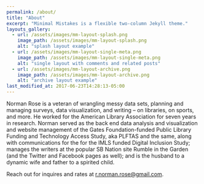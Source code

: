 ```yaml
---
permalink: /about/
title: "About"
excerpt: "Minimal Mistakes is a flexible two-column Jekyll theme."
layouts_gallery:
  - url: /assets/images/mm-layout-splash.png
    image_path: /assets/images/mm-layout-splash.png
    alt: "splash layout example"
  - url: /assets/images/mm-layout-single-meta.png
    image_path: /assets/images/mm-layout-single-meta.png
    alt: "single layout with comments and related posts"
  - url: /assets/images/mm-layout-archive.png
    image_path: /assets/images/mm-layout-archive.png
    alt: "archive layout example"
last_modified_at: 2017-06-23T14:28:13-05:00
---
```


Norman Rose is a veteran of wrangling messy data sets, planning and managing surveys, data visualization, and writing – on libraries, on sports, and more. He worked for the American Library Association for seven years in research. Norman served as the back end data analysis and visualization and website management of the Gates Foundation-funded Public Library Funding and Technology Access Study, aka PLFTAS and the same, along with communications for the for the IMLS funded Digital Inclusion Study; manages the writers at the popular SB Nation site Rumble in the Garden (and the Twitter and Facebook pages as well); and is the husband to a dynamic wife and father to a spirited child.

Reach out for inquires and rates at r.norman.rose@gmail.com.